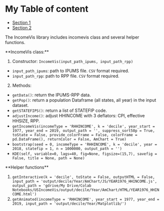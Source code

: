 # My Table of content
- [Section 1](#id-section1)
- [Section 2](#id-section2)

The IncomeVis library includes incomevis class and several helper functions.

<div id='id-section1'/>
**IncomeVis class:**

1. Constructor: `IncomeVis(input_path_ipums, input_path_rpp)`
  * `input_path_ipums`: path to IPUMS file. `CSV` format required. 
  * `input_path_rpp`: path to RPP file. `CSV` format required.

2. Methods:
  * `getData()`: return the IPUMS-RPP data. 
  * `getPop()`: return a population Dataframe (all states, all year) in the input dataset.
  * `getSTATEFIPS()`: return a list of STATEFIP code.
  * `adjustIncome()`: adjust HHINCOME with 3 deflators: CPI, effective HHSIZE, RPP.
  * `getIncomeVis(incomeType = 'RHHINCOME', k = 'decile', year_start = 1977, year_end = 2019, output_path = '', suppress_sort50p = True, toState = False, provide_colorFrame = False, colorFrame = pd.DataFrame(), returnColor = False, AmChart = True)`
  * `bootstrap(seed = 0, incomeType = 'RHHINCOME', k = 'decile', year = 2018, statefip = 1, n = 1000000, output_path = '')`
  * `KDE(self, variable=0, lags=40, fig=None, figsize=(15,7), savefig = False, title = None, path = None)`

<div id='id-section2'/>
**Helper functions**

1. `getInteractive(k = 'decile', toState = False, outputHTML = False, input_path = 'output/decile/Year/AmChart/JS/YEAR1976_HHINCOME.js', output_path = 'gdrive/My Drive/Colab Notebooks/USIncomeVis/output/decile/Year/AmChart/HTML/YEAR1976_HHINCOME.html')`
2. `getAnimated(incomeType = 'RHHINCOME', year_start = 1977, year_end = 2019, input_path = 'output/decile/Year/Matplotlib/')`
